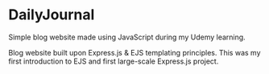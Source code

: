 # DailyJournal
Simple blog website made using JavaScript during my Udemy learning.

Blog website built upon Express.js & EJS templating principles.  This was my first introduction to EJS and first large-scale Express.js project.
